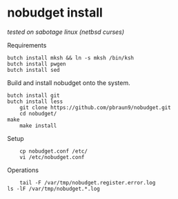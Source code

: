 # nobudget install

_tested on sabotage linux (netbsd curses)_

Requirements

	butch install mksh && ln -s mksh /bin/ksh
	butch install pwgen
	butch install sed

Build and install nobudget onto the system.

	butch install git
	butch install less
        git clone https://github.com/pbraun9/nobudget.git
        cd nobudget/
	make
        make install

Setup

        cp nobudget.conf /etc/
        vi /etc/nobudget.conf

Operations

        tail -F /var/tmp/nobudget.register.error.log
	ls -lF /var/tmp/nobudget.*.log

